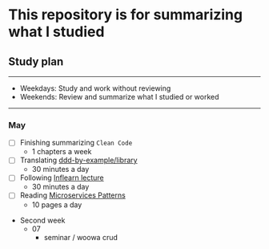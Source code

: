 # This repository is for summarizing what I studied

## Study plan

---
- Weekdays: Study and work without reviewing
- Weekends: Review and summarize what I studied or worked
---

### May
- [ ] Finishing summarizing `Clean Code`
  - 1 chapters a week
- [ ] Translating [ddd-by-example/library](https://github.com/ddd-by-examples/library)
  - 30 minutes a day
- [ ] Following [Inflearn lecture](https://www.inflearn.com/course/%EC%8A%A4%ED%94%84%EB%A7%81-JPA-%EC%9B%B9%EC%95%B1)
  - 30 minutes a day
- [ ] Reading [Microservices Patterns](http://m.yes24.com/goods/detail/86542732)
  - 10 pages a day

- Second week
  - 07
    - seminar / woowa crud